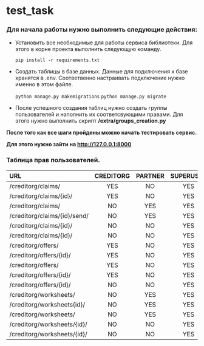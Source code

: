 # test_task
### Для начала работы нужно выполнить следующие действия:
- Установить все необходимые для работы сервиса библиотеки. Для этого в корне проекта выполнить следующую команду.

  `pip install -r requirements.txt`

- Создать таблицы в базе данных. Данные для подключения к базе хранятся в .env. 
  Соответвенно настраивать подключение нужно именно в этом файле.

  `python manage.py makemigrations`
  `python manage.py migrate`
  
- После успешного создания таблиц нужно создать группы пользователей и наполнить их соответсвующими правами. 
  Для этого нужно выполнить скрипт **/extra/groups_creation.py**  

**После того как все шаги пройдены можно начать тестировать сервис.**

**Для этого нужно зайти на http://127.0.0.1:8000**

### Таблица прав пользователей.

| URL                          | CREDITORG | PARTNER    | SUPERUSER |
|:-----------------------------|:---------:|:----------:|:---------:|
| /creditorg/claims/           |    YES    |     NO     |    YES    |
| /creditorg/claims/{id}/      |    YES    |     NO     |    YES    |
| /creditorg/claims/           |    NO     |     YES    |    YES    |
| /creditorg/claims/{id}/send/ |    NO     |     YES    |    YES    |
| /creditorg/claims/{id}/      |    NO     |     NO     |    YES    |
| /creditorg/claims/{id}/      |    NO     |     NO     |    YES    |
| /creditorg/offers/           |    YES    |     NO     |    YES    |
| /creditorg/offers/{id}/      |    YES    |     NO     |    YES    |
| /creditorg/offers/           |    YES    |     NO     |    YES    |
| /creditorg/offers/{id}/      |    YES    |     NO     |    YES    |
| /creditorg/offers/{id}/      |    NO     |     NO     |    YES    |
| /creditorg/worksheets/       |    NO     |     YES    |    YES    |
| /creditorg/worksheets{id}/   |    NO     |     YES    |    YES    |
| /creditorg/worksheets/       |    NO     |     YES    |    YES    |
| /creditorg/worksheets/{id}/  |    NO     |     NO     |    YES    |
| /creditorg/worksheets/{id}/  |    NO     |     NO     |    YES    |


